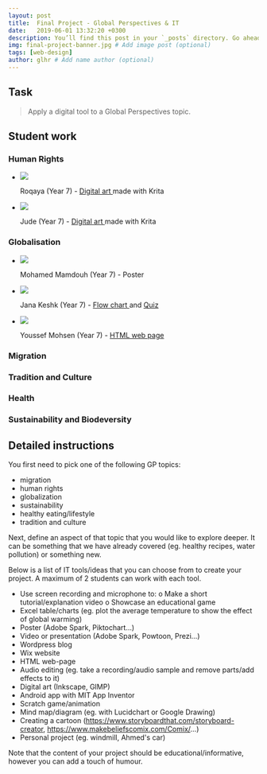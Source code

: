 ```yaml
---
layout: post
title:  Final Project - Global Perspectives & IT
date:   2019-06-01 13:32:20 +0300
description: You’ll find this post in your `_posts` directory. Go ahead and edit it and re-build the site to see your changes. # Add post description (optional)
img: final-project-banner.jpg # Add image post (optional)
tags: [web-design]
author: glhr # Add name author (optional)
---
```

## Task

> Apply a digital tool to a Global Perspectives topic.

## Student work

### Human Rights

<div class="flexslider">
  <ul class="slides">
    <li>
      <img src="{{site.baseurl}}/assets/img/final-project/roqaya.png" />
      <p class="flex-caption">Roqaya (Year 7) -
      <a href='"{{site.baseurl}}/assets/img/final-project/roqaya.png"'>
      Digital art
      </a>
      made with Krita
      </p>
    </li>
    <li>
      <img src="{{site.baseurl}}/assets/img/final-project/jude.png" />
      <p class="flex-caption">Jude (Year 7) -
      <a href='"{{site.baseurl}}/assets/img/final-project/jude.png"'>
      Digital art
      </a>
      made with Krita
      </p>
    </li>
  </ul>
</div>

### Globalisation

<div class="flexslider">
  <ul class="slides">
    <li>
      <img src="{{site.baseurl}}/assets/img/final-project/mohamed-mamdouh.png" />
      <p class="flex-caption">
      Mohamed Mamdouh (Year 7) - Poster
      </p>
    </li>
    <li>
      <img src="{{site.baseurl}}/assets/img/final-project/jana.png" />
      <p class="flex-caption">Jana Keshk (Year 7) - 
      <a href='https://drive.google.com/file/d/1G2cat4ALq6Bma_nhWrgTKP2YouCJjP4z/view?usp=sharing'>
      Flow chart
      </a>
      and
      <a href='https://quizizz.com/admin/quiz/5ced0ac7961f63001adde717/human-rights-by-jana-keshk?studentShare=true'>
      Quiz
      </a>
      </p>
    </li>
    <li>
      <img src="{{site.baseurl}}/assets/img/final-project/youssef-mohsen.png" />
      <p class="flex-caption">Youssef Mohsen (Year 7) - 
      <a href='https://thimbleprojects.org/roboticsintheworld/688710/'>HTML web page</a>
      </p>
    </li>
  </ul>
</div>

### Migration


### Tradition and Culture


### Health


### Sustainability and Biodeversity

## Detailed instructions

You first need to pick one of the following GP topics:
-	migration
-	human rights
-	globalization
-	sustainability
-	healthy eating/lifestyle
-	tradition and culture

Next, define an aspect of that topic that you would like to explore deeper. It can be something that we have already covered (eg. healthy recipes, water pollution) or something new.

Below is a list of IT tools/ideas that you can choose from to create your project. A maximum of 2 students can work with each tool.
-	Use screen recording and microphone to:
o	Make a short tutorial/explanation video
o	Showcase an educational game
-	Excel table/charts (eg. plot the average temperature to show the effect of global warming)
-	Poster (Adobe Spark, Piktochart…) 
-	Video or presentation (Adobe Spark, Powtoon, Prezi…) 
-	Wordpress blog
-	Wix website
-	HTML web-page
-	Audio editing (eg. take a recording/audio sample and remove parts/add effects to it)
-	Digital art (Inkscape, GIMP)
-	Android app with MIT App Inventor
-	Scratch game/animation
-	Mind map/diagram (eg. with Lucidchart or Google Drawing)
-	Creating a cartoon (https://www.storyboardthat.com/storyboard-creator, https://www.makebeliefscomix.com/Comix/...)
-	Personal project (eg. windmill, Ahmed's car)

Note that the content of your project should be educational/informative, however you can add a touch of humour. 


